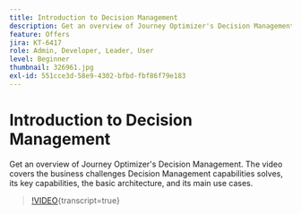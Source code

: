 ```yaml
---
title: Introduction to Decision Management
description: Get an overview of Journey Optimizer's Decision Management capabilities.
feature: Offers
jira: KT-6417
role: Admin, Developer, Leader, User
level: Beginner
thumbnail: 326961.jpg
exl-id: 551cce3d-58e9-4302-bfbd-fbf86f79e183
---
```

# Introduction to Decision Management

Get an overview of Journey Optimizer's Decision Management. The video covers the business challenges Decision Management capabilities solves, its key capabilities, the basic architecture, and its main use cases.

>[!VIDEO](https://video.tv.adobe.com/v/326961?quality=12&learn=on){transcript=true}



